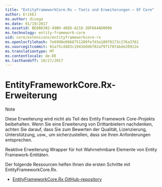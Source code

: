 ```yaml
---
title: "EntityFrameworkCore.Rx – Tools und Erweiterungen – EF Core"
author: ErikEJ
ms.author: divega
ms.date: 01/19/2017
ms.assetid: BE0B8302-49B9-48ED-A216-2DF6A4AD0096
ms.technology: entity-framework-core
uid: core/extensions/entityframeworkcore-rx
ms.openlocfilehash: 7e6990e9668751289fe7d3a10078173c276a3761
ms.sourcegitcommit: 01a75cd483c1943ddd6f82af971f07abde20912e
ms.translationtype: MT
ms.contentlocale: de-DE
ms.lasthandoff: 10/27/2017
---
```

# <a name="entityframeworkcorerx-extension"></a>EntityFrameworkCore.Rx-Erweiterung

> [!NOTE]  
> Diese Erweiterung wird nicht als Teil des Entity Framework Core-Projekts beibehalten. Wenn Sie eine Erweiterung von Drittanbietern nachdenken, achten Sie darauf, dass Sie zum Bewerten der Qualität, Lizenzierung, Unterstützung, usw., um sicherzustellen, dass sie Ihren Anforderungen entsprechen.

Reaktive Erweiterung Wrapper für hot Wahrnehmbare Elemente von Entity Framework-Entitäten.

Der folgende Ressourcen helfen Ihnen die ersten Schritte mit EntityFrameworkCore.Rx.
* [EntityFrameworkCore.Rx GitHub-repository](https://github.com/NickStrupat/EntityFramework.Rx/)
